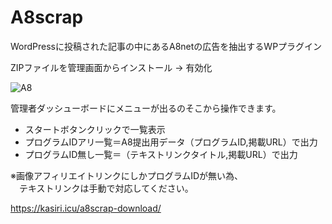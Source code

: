 # A8scrap
WordPressに投稿された記事の中にあるA8netの広告を抽出するWPプラグイン

ZIPファイルを管理画面からインストール → 有効化

![A8](https://kasiri.icu/wp-content/uploads/2023/12/d4a843f5204aa13b87de9e6a05fe5728-1024x442.png)

管理者ダッシューボードにメニューが出るのそこから操作できます。

- スタートボタンクリックで一覧表示
- プログラムIDアリ一覧＝A8提出用データ（プログラムID,掲載URL）で出力
- プログラムID無し一覧＝（テキストリンクタイトル,掲載URL）で出力

※画像アフィリエイトリンクにしかプログラムIDが無い為、  
　テキストリンクは手動で対応してください。  

https://kasiri.icu/a8scrap-download/

